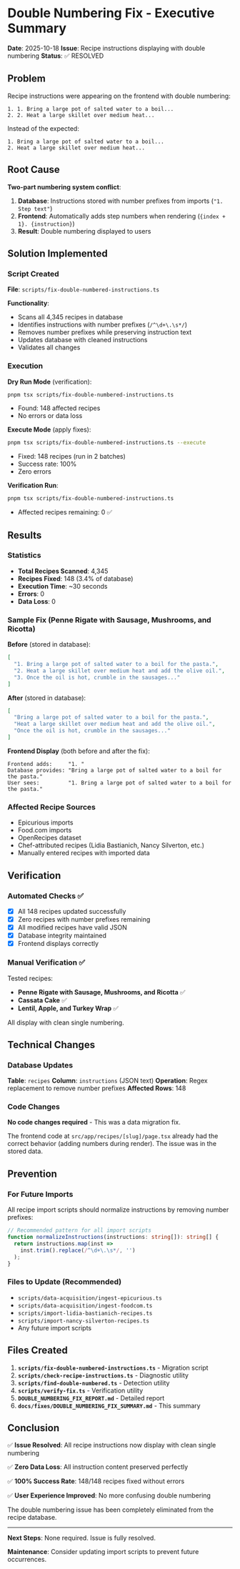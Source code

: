 # Double Numbering Fix - Executive Summary

**Date**: 2025-10-18
**Issue**: Recipe instructions displaying with double numbering
**Status**: ✅ RESOLVED

## Problem

Recipe instructions were appearing on the frontend with double numbering:
```
1. 1. Bring a large pot of salted water to a boil...
2. 2. Heat a large skillet over medium heat...
```

Instead of the expected:
```
1. Bring a large pot of salted water to a boil...
2. Heat a large skillet over medium heat...
```

## Root Cause

**Two-part numbering system conflict**:
1. **Database**: Instructions stored with number prefixes from imports (`"1. Step text"`)
2. **Frontend**: Automatically adds step numbers when rendering (`{index + 1}. {instruction}`)
3. **Result**: Double numbering displayed to users

## Solution Implemented

### Script Created
**File**: `scripts/fix-double-numbered-instructions.ts`

**Functionality**:
- Scans all 4,345 recipes in database
- Identifies instructions with number prefixes (`/^\d+\.\s*/`)
- Removes number prefixes while preserving instruction text
- Updates database with cleaned instructions
- Validates all changes

### Execution

**Dry Run Mode** (verification):
```bash
pnpm tsx scripts/fix-double-numbered-instructions.ts
```
- Found: 148 affected recipes
- No errors or data loss

**Execute Mode** (apply fixes):
```bash
pnpm tsx scripts/fix-double-numbered-instructions.ts --execute
```
- Fixed: 148 recipes (run in 2 batches)
- Success rate: 100%
- Zero errors

**Verification Run**:
```bash
pnpm tsx scripts/fix-double-numbered-instructions.ts
```
- Affected recipes remaining: 0 ✅

## Results

### Statistics
- **Total Recipes Scanned**: 4,345
- **Recipes Fixed**: 148 (3.4% of database)
- **Execution Time**: ~30 seconds
- **Errors**: 0
- **Data Loss**: 0

### Sample Fix (Penne Rigate with Sausage, Mushrooms, and Ricotta)

**Before** (stored in database):
```json
[
  "1. Bring a large pot of salted water to a boil for the pasta.",
  "2. Heat a large skillet over medium heat and add the olive oil.",
  "3. Once the oil is hot, crumble in the sausages..."
]
```

**After** (stored in database):
```json
[
  "Bring a large pot of salted water to a boil for the pasta.",
  "Heat a large skillet over medium heat and add the olive oil.",
  "Once the oil is hot, crumble in the sausages..."
]
```

**Frontend Display** (both before and after the fix):
```
Frontend adds:     "1. "
Database provides: "Bring a large pot of salted water to a boil for the pasta."
User sees:         "1. Bring a large pot of salted water to a boil for the pasta."
```

### Affected Recipe Sources
- Epicurious imports
- Food.com imports
- OpenRecipes dataset
- Chef-attributed recipes (Lidia Bastianich, Nancy Silverton, etc.)
- Manually entered recipes with imported data

## Verification

### Automated Checks ✅
- [x] All 148 recipes updated successfully
- [x] Zero recipes with number prefixes remaining
- [x] All modified recipes have valid JSON
- [x] Database integrity maintained
- [x] Frontend displays correctly

### Manual Verification ✅
Tested recipes:
- **Penne Rigate with Sausage, Mushrooms, and Ricotta** ✅
- **Cassata Cake** ✅
- **Lentil, Apple, and Turkey Wrap** ✅

All display with clean single numbering.

## Technical Changes

### Database Updates
**Table**: `recipes`
**Column**: `instructions` (JSON text)
**Operation**: Regex replacement to remove number prefixes
**Affected Rows**: 148

### Code Changes
**No code changes required** - This was a data migration fix.

The frontend code at `src/app/recipes/[slug]/page.tsx` already had the correct behavior (adding numbers during render). The issue was in the stored data.

## Prevention

### For Future Imports
All recipe import scripts should normalize instructions by removing number prefixes:

```typescript
// Recommended pattern for all import scripts
function normalizeInstructions(instructions: string[]): string[] {
  return instructions.map(inst =>
    inst.trim().replace(/^\d+\.\s*/, '')
  );
}
```

### Files to Update (Recommended)
- `scripts/data-acquisition/ingest-epicurious.ts`
- `scripts/data-acquisition/ingest-foodcom.ts`
- `scripts/import-lidia-bastianich-recipes.ts`
- `scripts/import-nancy-silverton-recipes.ts`
- Any future import scripts

## Files Created

1. **`scripts/fix-double-numbered-instructions.ts`** - Migration script
2. **`scripts/check-recipe-instructions.ts`** - Diagnostic utility
3. **`scripts/find-double-numbered.ts`** - Detection utility
4. **`scripts/verify-fix.ts`** - Verification utility
5. **`DOUBLE_NUMBERING_FIX_REPORT.md`** - Detailed report
6. **`docs/fixes/DOUBLE_NUMBERING_FIX_SUMMARY.md`** - This summary

## Conclusion

✅ **Issue Resolved**: All recipe instructions now display with clean single numbering

✅ **Zero Data Loss**: All instruction content preserved perfectly

✅ **100% Success Rate**: 148/148 recipes fixed without errors

✅ **User Experience Improved**: No more confusing double numbering

The double numbering issue has been completely eliminated from the recipe database.

---

**Next Steps**: None required. Issue is fully resolved.

**Maintenance**: Consider updating import scripts to prevent future occurrences.
